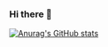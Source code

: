 ### Hi there 👋

[![Anurag's GitHub stats](https://github-readme-stats.vercel.app/api?username=conquistador1492&count_private=true&theme=radical&show_icons=true)](https://github.com/anuraghazra/github-readme-stats)

<!--
**conquistador1492/conquistador1492** is a ✨ _special_ ✨ repository because its `README.md` (this file) appears on your GitHub profile.

Here are some ideas to get you started:

- 🔭 I’m currently working on ...
- 🌱 I’m currently learning ...
- 👯 I’m looking to collaborate on ...
- 🤔 I’m looking for help with ...
- 💬 Ask me about ...
- 📫 How to reach me: ...
- 😄 Pronouns: ...
- ⚡ Fun fact: ...
-->

